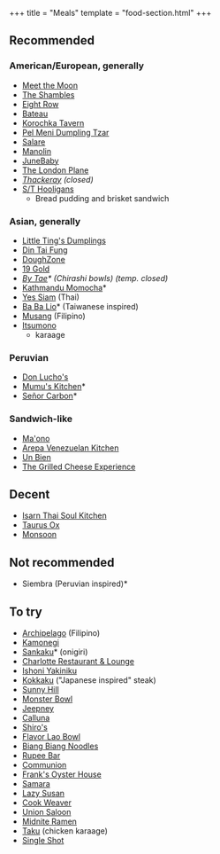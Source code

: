 +++
title = "Meals"
template = "food-section.html"
+++

## Recommended
### American/European, generally
- [Meet the Moon](https://meetthemooncafe.com/)
- [The Shambles](https://www.delimeatsbar.com/)
- [Eight Row](https://www.eightrow.com/)
- [Bateau](https://www.restaurantbateau.com/)
- [Korochka Tavern](https://www.korochkatavern.net/)
- [Pel Meni Dumpling Tzar](http://dumplingtzar.com/)
- [Salare](https://www.salarerestaurant.com/)
- [Manolin](https://www.manolinseattle.com/)
- [JuneBaby](https://www.junebabyseattle.com/)
- [The London Plane](https://www.thelondonplaneseattle.com/)
- _[Thackeray](https://www.yelp.com/biz/thackeray-seattle-2) (closed)_
- [S/T Hooligans](https://www.sthooligans.com/)
    - Bread pudding and brisket sandwich

### Asian, generally
- [Little Ting's Dumplings](https://www.yelp.com/biz/little-tings-dumplings-seattle)
- [Din Tai Fung](https://www.dintaifungusa.com/us/locations/seattle-university-village.html)
- [DoughZone](https://www.doughzonedumplinghouse.com/)
- [19 Gold](https://www.19goldseattle.com/)
- _[By Tae](https://www.instagram.com/bytaeseattle)* (Chirashi bowls) (temp. closed)_
- [Kathmandu Momocha](https://www.kathmandumomocha.com/)*
- [Yes Siam](https://www.yessiamthaicafe.com/) (Thai)
- [Ba Ba Lio](https://www.babaliotaiwan.com/)* (Taiwanese inspired)
- [Musang](https://www.musangseattle.com/) (Filipino)
- [Itsumono](https://itsumonoseattle.wixsite.com/home)
    - karaage

### Peruvian
- [Don Lucho's](https://donluchosinseattle.com/)
- [Mumu's Kitchen](https://www.instagram.com/mumuskitchen.seattle)*
- [Señor Carbon](https://www.instagram.com/senorcarbonperuviancuisine/)*

### Sandwich-like
- [Ma'ono](https://www.maonoseattle.com/)
- [Arepa Venezuelan Kitchen](https://www.facebook.com/ArepaVen/)
- [Un Bien](https://www.unbienseattle.com/)
- [The Grilled Cheese Experience](https://www.grilledcheeseseattle.com/)

## Decent
- [Isarn Thai Soul Kitchen](https://www.isarnkitchen.com/)
- [Taurus Ox](https://taurusox.square.site/)
- [Monsoon](https://monsoonrestaurants.com/seattle/)

## Not recommended
- Siembra (Peruvian inspired)*

## To try
- [Archipelago](https://www.archipelagoseattle.com/) (Filipino)
- [Kamonegi](https://www.kamonegiseattle.com/)
- [Sankaku](https://www.instagram.com/sankakuseattle)* (onigiri)
- [Charlotte Restaurant & Lounge](https://www.lottehotel.com/seattle-hotel/en/dining/restaurant-charlotte-bar.html)
- [Ishoni Yakiniku](https://www.instagram.com/ishoniseattle/?hl=en)
- [Kokkaku](https://kokkakuseattle.com/) ("Japanese inspired" steak)
- [Sunny Hill](https://www.sunnyhillseattle.com/)
- [Monster Bowl ](https://themonsterbowl.com/)
- [Jeepney](https://www.jeepneycaphill.com/home)
- [Calluna](https://callunaseattle.com/)
- [Shiro's](https://shiros.com/)
- [Flavor Lao Bowl](https://www.yelp.com/biz/flavor-lao-bowl-seattle)
- [Biang Biang Noodles](https://www.biangbiangnoodles.com/)
- [Rupee Bar](https://www.rupeeseattle.com/)
- [Communion](https://www.communionseattle.com/)
- [Frank's Oyster House](https://www.franksoysterhouse.com/)
- [Samara](https://samaraseattle.com/)
- [Lazy Susan](https://www.lazysusanseattle.com/)
- [Cook Weaver](https://www.cookweaver.com/)
- [Union Saloon](https://www.unionsaloonseattle.com/)
- [Midnite Ramen](https://www.ramenseattle.com/menu)
- [Taku](https://www.takuseattle.com/) (chicken karaage)
- [Single Shot](https://www.singleshotseattle.com/)